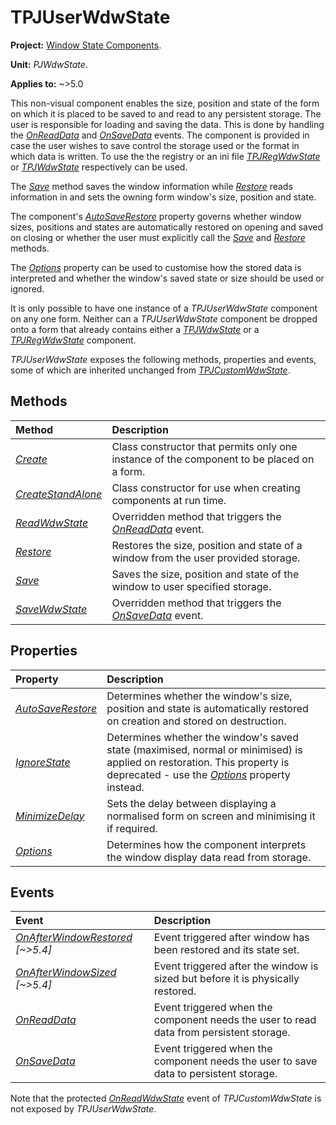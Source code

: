 # TPJUserWdwState

**Project:** [Window State Components](../API.md).

**Unit:** _PJWdwState_.

**Applies to:** ~>5.0

This non-visual component enables the size, position and state of the form on which it is placed to be saved to and read to any persistent storage. The user is responsible for loading and saving the data. This is done by handling the _[OnReadData](./TPJUserWdwState-OnReadData.md)_ and _[OnSaveData](./TPJUserWdwState-OnSaveData.md)_ events. The component is provided in case the user wishes to save control the storage used or the format in which data is written. To use the the registry or an ini file _[TPJRegWdwState](./TPJRegWdwState.md)_ or _[TPJWdwState](./TPJWdwState.md)_ respectively can be used.

The _[Save](./TPJUserWdwState-Save.md)_ method saves the window information while _[Restore](./TPJUserWdwState-Restore.md)_ reads information in and sets the owning form window's size, position and state.

The component's _[AutoSaveRestore](./TPJCustomWdwState-AutoSaveRestore.md)_ property governs whether window sizes, positions and states are automatically restored on opening and saved on closing or whether the user must explicitly call the _[Save](./TPJUserWdwState-Save.md)_ and _[Restore](./TPJUserWdwState-Restore.md)_ methods.

The _[Options](./TPJCustomWdwState-Options.md)_ property can be used to customise how the stored data is interpreted and whether the window's saved state or size should be used or ignored.

It is only possible to have one instance of a _TPJUserWdwState_ component on any one form. Neither can a _TPJUserWdwState_ component be dropped onto a form that already contains either a _[TPJWdwState](./TPJWdwState.md)_ or a _[TPJRegWdwState](./TPJRegWdwState.md)_ component.

_TPJUserWdwState_ exposes the following methods, properties and events, some of which are inherited unchanged from _[TPJCustomWdwState](./TPJCustomWdwState.md)_.

## Methods

| Method | Description |
|:-------|:------------|
| _[Create](./TPJCustomWdwState-Create.md)_ | Class constructor that permits only one instance of the component to be placed on a form. |
| _[CreateStandAlone](./TPJCustomWdwState-CreateStandAlone.md)_ | Class constructor for use when creating components at run time. |
| _[ReadWdwState](./TPJUserWdwState-ReadWdwState.md)_ | Overridden method that triggers the _[OnReadData](./TPJUserWdwState-OnReadData.md)_ event. |
| _[Restore](./TPJUserWdwState-Restore.md)_ | Restores the size, position and state of a window from the user provided storage. |
| _[Save](./TPJUserWdwState-Save.md)_ | Saves the size, position and state of the window to user specified storage. |
| _[SaveWdwState](./TPJUserWdwState-SaveWdwState.md)_ | Overridden method that triggers the _[OnSaveData](./TPJUserWdwState-OnSaveData.md)_ event. |

## Properties

| Property | Description |
|:---------|:------------|
| _[AutoSaveRestore](./TPJCustomWdwState-AutoSaveRestore.md)_ | Determines whether the window's size, position and state is automatically restored on creation and stored on destruction. |
| _[IgnoreState](./TPJCustomWdwState-IgnoreState.md)_ | Determines whether the window's saved state (maximised, normal or minimised) is applied on restoration. This property is deprecated - use the _[Options](./TPJCustomWdwState-Options.md)_ property instead. |
| _[MinimizeDelay](./TPJCustomWdwState-MinimizeDelay.md)_ | Sets the delay between displaying a normalised form on screen and minimising it if required. |
| _[Options](./TPJCustomWdwState-Options.md)_ | Determines how the component interprets the window display data read from storage. |

## Events

| Event | Description |
|:------|:------------|
| _[OnAfterWindowRestored](./TPJCustomWdwState-OnAfterWindowRestored.md) [~>5.4]_ | Event triggered after window has been restored and its state set. |
| _[OnAfterWindowSized](./TPJCustomWdwState-OnAfterWindowSized.md) [~>5.4]_ | Event triggered after the window is sized but before it is physically restored. |
| _[OnReadData](./TPJUserWdwState-OnReadData.md)_ | Event triggered when the component needs the user to read data from persistent storage. |
| _[OnSaveData](./TPJUserWdwState-OnSaveData.md)_ | Event triggered when the component needs the user to save data to persistent storage. |

Note that the protected _[OnReadWdwState](./TPJCustomWdwState-OnReadWdwState.md)_ event of _TPJCustomWdwState_ is not exposed by _TPJUserWdwState_.
